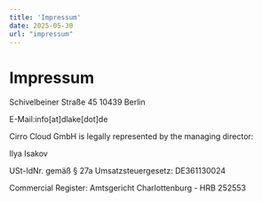 ```yaml
---
title: 'Impressum'
date: 2025-05-30
url: "impressum"
---
```

# Impressum

Schivelbeiner Straße 45
10439 Berlin

E-Mail:info[at]dlake[dot]de

Cirro Cloud GmbH is legally represented by the managing director:

Ilya Isakov

USt-IdNr. gemäß § 27a Umsatzsteuergesetz: DE361130024

Commercial Register: Amtsgericht Charlottenburg - HRB 252553